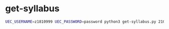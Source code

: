 # get-syllabus

```sh
UEC_USERNAME=z1810999 UEC_PASSWORD=password python3 get-syllabus.py 21015202 21124203
```
